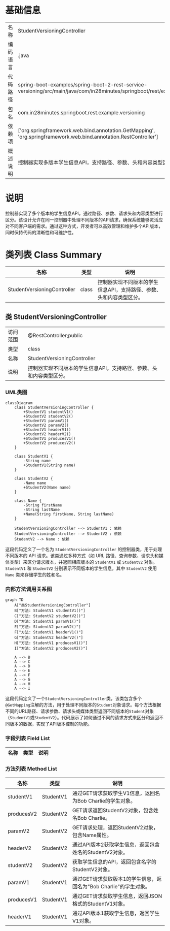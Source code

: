 # 基础信息

|      |      |
|------|------|
| 名称 | StudentVersioningController |
| 编码语言 | .java |
| 代码路径 | spring-boot-examples/spring-boot-2-rest-service-versioning/src/main/java/com/in28minutes/springboot/rest/example/versioning/StudentVersioningController.java |
| 包名 | com.in28minutes.springboot.rest.example.versioning |
| 依赖项 | ['org.springframework.web.bind.annotation.GetMapping', 'org.springframework.web.bind.annotation.RestController'] |
| 概述说明 | 控制器实现多版本学生信息API，支持路径、参数、头和内容类型区分。 |

# 说明

控制器实现了多个版本的学生信息API，通过路径、参数、请求头和内容类型进行区分。该设计允许在同一控制器中处理不同版本的API请求，确保系统能够灵活应对不同客户端的需求。通过这种方式，开发者可以高效管理和维护多个API版本，同时保持代码的清晰性和可维护性。

# 类列表 Class Summary

| 名称   | 类型  | 说明 |
|-------|------|-------------|
| StudentVersioningController | class | 控制器实现不同版本的学生信息API，支持路径、参数、头和内容类型区分。 |



## 类 StudentVersioningController

|      |      |
|------|------|
| 访问范围 | @RestController;public |
| 类型 | class |
| 名称 | StudentVersioningController |
| 说明 | 控制器实现不同版本的学生信息API，支持路径、参数、头和内容类型区分。 |


### UML类图

```mermaid
classDiagram
    class StudentVersioningController {
        +StudentV1 studentV1()
        +StudentV2 studentV2()
        +StudentV1 paramV1()
        +StudentV2 paramV2()
        +StudentV1 headerV1()
        +StudentV2 headerV2()
        +StudentV1 producesV1()
        +StudentV2 producesV2()
    }

    class StudentV1 {
        -String name
        +StudentV1(String name)
    }

    class StudentV2 {
        -Name name
        +StudentV2(Name name)
    }

    class Name {
        -String firstName
        -String lastName
        +Name(String firstName, String lastName)
    }

    StudentVersioningController --> StudentV1 : 依赖
    StudentVersioningController --> StudentV2 : 依赖
    StudentV2 --> Name : 依赖
```

这段代码定义了一个名为 `StudentVersioningController` 的控制器类，用于处理不同版本的 API 请求。该类通过多种方式（如 URL 路径、查询参数、请求头和媒体类型）来区分请求版本，并返回相应版本的 `StudentV1` 或 `StudentV2` 对象。`StudentV1` 和 `StudentV2` 分别表示不同版本的学生信息，其中 `StudentV2` 使用 `Name` 类来存储学生的姓和名。


### 内部方法调用关系图

```mermaid
graph TD
    A["类StudentVersioningController"]
    B["方法: StudentV1 studentV1()"]
    C["方法: StudentV2 studentV2()"]
    D["方法: StudentV1 paramV1()"]
    E["方法: StudentV2 paramV2()"]
    F["方法: StudentV1 headerV1()"]
    G["方法: StudentV2 headerV2()"]
    H["方法: StudentV1 producesV1()"]
    I["方法: StudentV2 producesV2()"]

    A --> B
    A --> C
    A --> D
    A --> E
    A --> F
    A --> G
    A --> H
    A --> I
```

这段代码定义了一个`StudentVersioningController`类，该类包含多个`@GetMapping`注解的方法，用于处理不同版本的`Student`对象请求。每个方法根据不同的URL路径、请求参数、请求头或媒体类型返回不同版本的`Student`对象（`StudentV1`或`StudentV2`）。代码展示了如何通过不同的请求方式来区分和返回不同版本的数据，实现了API版本控制的功能。

### 字段列表 Field List

| 名称  | 类型  | 说明 |
|-------|-------|------|

### 方法列表 Method List

| 名称  | 类型  | 说明 |
|-------|-------|------|
| studentV1 | StudentV1 | 通过GET请求获取学生V1信息，返回名为Bob Charlie的学生对象。 |
| producesV2 | StudentV2 | GET请求返回StudentV2对象，包含姓名Bob Charlie。 |
| paramV2 | StudentV2 | GET请求处理，返回StudentV2对象，包含Name属性。 |
| headerV2 | StudentV2 | 通过API版本2获取学生信息，返回包含姓名的StudentV2对象。 |
| studentV2 | StudentV2 | 获取学生信息的API，返回包含名字的StudentV2对象。 |
| paramV1 | StudentV1 | 通过GET请求获取版本1的学生信息，返回名为"Bob Charlie"的学生对象。 |
| producesV1 | StudentV1 | 通过GET请求获取学生信息，返回JSON格式的StudentV1对象。 |
| headerV1 | StudentV1 | 通过API版本1获取学生信息，返回学生V1对象。 |




